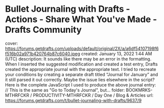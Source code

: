 # Bullet Journaling with Drafts - Actions - Share What You've Made - Drafts Community

cover: https://forums.getdrafts.com/uploads/default/original/2X/a/a6df54107198f6f516b02a971b420764b87c6040.jpeg
created: January 13, 2022 1:44 AM (UTC)
description: It sounds like there may be an error in the formatting. When I inserted the suggested modification and created a test entry, Drafts created the appropriate journal with the appropriate text. I tried to recreate your conditions by creating a separate draft titled “Journal for January” and it still parsed it out correctly.     Maybe the issue lies elsewhere in the script? Here is the complete JavaScript I used to produce the above journal entry:  // This is the same as "Go to Today's Journal", but...
folder: BOOKMRKS-MTHRFCKR / PRODUCTIVITY-MTHRFCKR / Day One / Blog & Articles
url: https://forums.getdrafts.com/t/bullet-journaling-with-drafts/9637/9